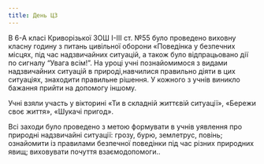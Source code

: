 ```yaml
---
title: День ЦЗ
---
```


В 6-А класі Криворізької ЗОШ І-ІІІ ст. №55 було проведено виховну класну годину з питань цивільної оборони «Поведінка у безпечних місцях, під час надзвичайних ситуацій, а також було відпрацьовано дії по сигналу “Увага всім!”. На уроці учні познайомимося з видами надзвичайних ситуацій в природі,навчилися правильно діяти в цих ситуаціях, знаходити правильне рішення. У кожного з учнів виникло бажання прийти на допомогу іншому.

Учні взяли участь у вікторині «Ти в складній життєвій ситуації», «Бережи своє життя», «Шукачі пригод».

Всі заходи було проведено з метою формувати в учнів уявлення про природні надзвичайні ситуації: грозу, бурю, землетрус, повінь; ознайомити із правилами безпечної поведінки під час різних природних явищ; виховувати почуття взаємодопомоги..
<slideshow id="_/72157646846467693" />
